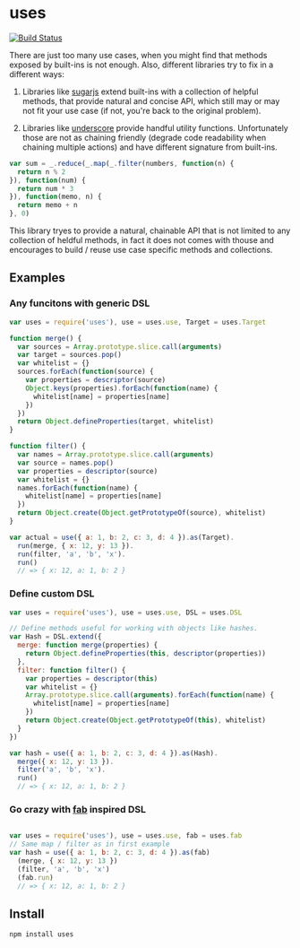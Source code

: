 # uses

[![Build Status](https://secure.travis-ci.org/Gozala/uses.png)](http://travis-ci.org/Gozala/uses)

There are just too many use cases, when you might find that methods exposed by
built-ins is not enough. Also, different libraries try to fix in a different
ways:

1. Libraries like [sugarjs] extend built-ins with a collection of helpful
   methods, that provide natural and concise API, which still may or may not
   fit your use case (if not, you're back to the original problem).

2. Libraries like [underscore] provide handful utility functions. Unfortunately
   those are not as chaining friendly (degrade code readability when chaining
   multiple actions) and have different signature from built-ins.

```js
var sum = _.reduce(_.map(_.filter(numbers, function(n) {
  return n % 2
}), function(num) {
  return num * 3
}), function(memo, n) {
  return memo + n
}, 0)
```

This library tryes to provide a natural, chainable API that is not limited to
any collection of heldful methods, in fact it does not comes with thouse and
encourages to build / reuse use case specific methods and collections.

## Examples

### Any funcitons with generic DSL

```js
var uses = require('uses'), use = uses.use, Target = uses.Target

function merge() {
  var sources = Array.prototype.slice.call(arguments)
  var target = sources.pop()
  var whitelist = {}
  sources.forEach(function(source) {
    var properties = descriptor(source)
    Object.keys(properties).forEach(function(name) {
      whitelist[name] = properties[name]
    })
  })
  return Object.defineProperties(target, whitelist)
}

function filter() {
  var names = Array.prototype.slice.call(arguments)
  var source = names.pop()
  var properties = descriptor(source)
  var whitelist = {}
  names.forEach(function(name) {
    whitelist[name] = properties[name]
  })
  return Object.create(Object.getPrototypeOf(source), whitelist)
}

var actual = use({ a: 1, b: 2, c: 3, d: 4 }).as(Target).
  run(merge, { x: 12, y: 13 }).
  run(filter, 'a', 'b', 'x').
  run()
  // => { x: 12, a: 1, b: 2 }
```

### Define custom DSL

```js
var uses = require('uses'), use = uses.use, DSL = uses.DSL

// Define methods useful for working with objects like hashes.
var Hash = DSL.extend({
  merge: function merge(properties) {
    return Object.defineProperties(this, descriptor(properties))
  },
  filter: function filter() {
    var properties = descriptor(this)
    var whitelist = {}
    Array.prototype.slice.call(arguments).forEach(function(name) {
      whitelist[name] = properties[name]
    })
    return Object.create(Object.getPrototypeOf(this), whitelist)
  }
})

var hash = use({ a: 1, b: 2, c: 3, d: 4 }).as(Hash).
  merge({ x: 12, y: 13 }).
  filter('a', 'b', 'x').
  run()
  // => { x: 12, a: 1, b: 2 }
```

### Go crazy with [fab] inspired DSL

```js

var uses = require('uses'), use = uses.use, fab = uses.fab
// Same map / filter as in first example
var hash = use({ a: 1, b: 2, c: 3, d: 4 }).as(fab)
  (merge, { x: 12, y: 13 })
  (filter, 'a', 'b', 'x')
  (fab.run)
  // => { x: 12, a: 1, b: 2 }

```

## Install ##

    npm install uses

[fab]:http://fabjs.org/
[sugarjs]:http://sugarjs.com/
[underscore]:http://documentcloud.github.com/underscore/
